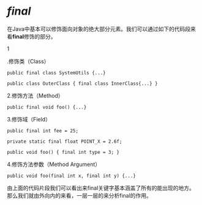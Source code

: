 # _final_

在Java中基本可以修饰面向对象的绝大部分元素。我们可以通过如下的代码段来看**final**修饰的部分。

1

.修饰类（Class） 

`public final class SystemUtils {...} `

`public class OuterClass { final class InnerClass{...} }`

2.修饰方法（Method） 

`public final void foo() {...}`

3.修饰域（Field）

`public final int fee = 25; `

`private static final float POINT_X = 2.6f; `

`public void foo() { final int type = 3; }`

4.修饰方法参数（Method Argument） 

`public void foo(final int x, final int y) {...}`

由上面的代码片段我们可以看出来final关键字基本涵盖了所有的能出现的地方。那么我们就由外向内的来看，一层一层的来分析final的作用。

